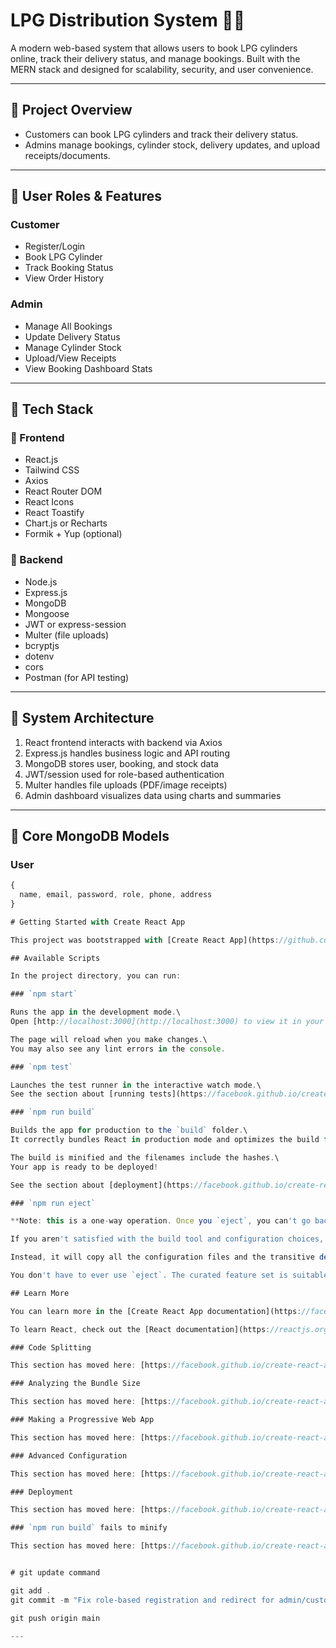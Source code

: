 # LPG Distribution System 🚚🔥

A modern web-based system that allows users to book LPG cylinders online, track their delivery status, and manage bookings. Built with the MERN stack and designed for scalability, security, and user convenience.

---

## 📌 Project Overview

- Customers can book LPG cylinders and track their delivery status.
- Admins manage bookings, cylinder stock, delivery updates, and upload receipts/documents.

---

## 👥 User Roles & Features

### Customer
- Register/Login
- Book LPG Cylinder
- Track Booking Status
- View Order History

### Admin
- Manage All Bookings
- Update Delivery Status
- Manage Cylinder Stock
- Upload/View Receipts
- View Booking Dashboard Stats

---

## 🧱 Tech Stack

### 🔹 Frontend
- React.js
- Tailwind CSS
- Axios
- React Router DOM
- React Icons
- React Toastify
- Chart.js or Recharts
- Formik + Yup (optional)

### 🔹 Backend
- Node.js
- Express.js
- MongoDB
- Mongoose
- JWT or express-session
- Multer (file uploads)
- bcryptjs
- dotenv
- cors
- Postman (for API testing)

---

## 🧩 System Architecture

1. React frontend interacts with backend via Axios
2. Express.js handles business logic and API routing
3. MongoDB stores user, booking, and stock data
4. JWT/session used for role-based authentication
5. Multer handles file uploads (PDF/image receipts)
6. Admin dashboard visualizes data using charts and summaries

---

## 🧾 Core MongoDB Models

### User
```js
{
  name, email, password, role, phone, address
}

# Getting Started with Create React App

This project was bootstrapped with [Create React App](https://github.com/facebook/create-react-app).

## Available Scripts

In the project directory, you can run:

### `npm start`

Runs the app in the development mode.\
Open [http://localhost:3000](http://localhost:3000) to view it in your browser.

The page will reload when you make changes.\
You may also see any lint errors in the console.

### `npm test`

Launches the test runner in the interactive watch mode.\
See the section about [running tests](https://facebook.github.io/create-react-app/docs/running-tests) for more information.

### `npm run build`

Builds the app for production to the `build` folder.\
It correctly bundles React in production mode and optimizes the build for the best performance.

The build is minified and the filenames include the hashes.\
Your app is ready to be deployed!

See the section about [deployment](https://facebook.github.io/create-react-app/docs/deployment) for more information.

### `npm run eject`

**Note: this is a one-way operation. Once you `eject`, you can't go back!**

If you aren't satisfied with the build tool and configuration choices, you can `eject` at any time. This command will remove the single build dependency from your project.

Instead, it will copy all the configuration files and the transitive dependencies (webpack, Babel, ESLint, etc) right into your project so you have full control over them. All of the commands except `eject` will still work, but they will point to the copied scripts so you can tweak them. At this point you're on your own.

You don't have to ever use `eject`. The curated feature set is suitable for small and middle deployments, and you shouldn't feel obligated to use this feature. However we understand that this tool wouldn't be useful if you couldn't customize it when you are ready for it.

## Learn More

You can learn more in the [Create React App documentation](https://facebook.github.io/create-react-app/docs/getting-started).

To learn React, check out the [React documentation](https://reactjs.org/).

### Code Splitting

This section has moved here: [https://facebook.github.io/create-react-app/docs/code-splitting](https://facebook.github.io/create-react-app/docs/code-splitting)

### Analyzing the Bundle Size

This section has moved here: [https://facebook.github.io/create-react-app/docs/analyzing-the-bundle-size](https://facebook.github.io/create-react-app/docs/analyzing-the-bundle-size)

### Making a Progressive Web App

This section has moved here: [https://facebook.github.io/create-react-app/docs/making-a-progressive-web-app](https://facebook.github.io/create-react-app/docs/making-a-progressive-web-app)

### Advanced Configuration

This section has moved here: [https://facebook.github.io/create-react-app/docs/advanced-configuration](https://facebook.github.io/create-react-app/docs/advanced-configuration)

### Deployment

This section has moved here: [https://facebook.github.io/create-react-app/docs/deployment](https://facebook.github.io/create-react-app/docs/deployment)

### `npm run build` fails to minify

This section has moved here: [https://facebook.github.io/create-react-app/docs/troubleshooting#npm-run-build-fails-to-minify](https://facebook.github.io/create-react-app/docs/troubleshooting#npm-run-build-fails-to-minify)


# git update command 

git add .
git commit -m "Fix role-based registration and redirect for admin/customer"

git push origin main

---